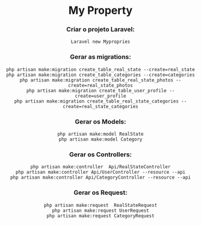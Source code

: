 <center>
<h1>My Property</h1>

<h3>Criar o projeto Laravel:</h3>

    Laravel new Mypropries

<h3>Gerar as migrations:</h3>

    php artisan make:migration create_table_real_state --create=real_state
    php artisan make:migration create_table_categories --create=categories
    php artisan make:migration create_table_real_state_photos --create=real_state_photos
    php artisan make:migration create_table_user_profile --create=user_profile
    php artisan make:migration create_table_real_state_categories --create=real_state_categories

<h3>Gerar os Models:</h3>

    php artisan make:model RealState
    php artisan make:model Category

<h3>Gerar os Controllers:</h3>

    php artisan make:controller  Api/RealStateController
    php artisan make:controller Api/UserController --resource --api
    php artisan make:controller Api/CategoryController --resource --api

<h3>Gerar os Request:</h3>

    php artisan make:request  RealStateRequest
    php artisan make:request UserRequest
    php artisan make:request CategoryRequest

</center>

